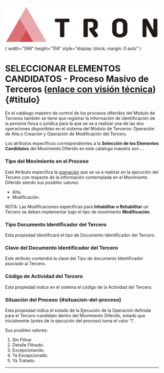 ![Imagen LOGO](./00-Imagen/logo-TRON.png){ width="596" height="159" style="display: block; margin: 0 auto" }

# SELECCIONAR ELEMENTOS CANDIDATOS - Proceso Masivo de Terceros ([enlace con visión técnica][Tecnica]) {#titulo}

En el catálogo maestro de control de los procesos diferidos del Módulo de Terceros también se tiene que registrar la información de identificación de la persona física o jurídica para la que se va a realizar una de las dos operaciones disponibles en el sistema del Módulo de Terceros: Operación de Alta o Creación y Operación de Modificación del Tercero.

Los atributos específicos correspondientes a la **Selección de los Elementos Candidatos** del Movimiento Diferido en este catálogo maestro son ...

### **Tipo del Movimiento en el Proceso**

Este Atributo especifica la [operación][Operacion] que se va a realizar en la ejecución del Tercero con respecto de la información contemplada en el Movimiento Diferido siendo sus posibles valores:

- Alta.
- Modificación.

NOTA: Las Modificaciones específicas para **Inhabilitar o Rehabilitar** un Tercero se deben implementar bajo el tipo de movimiento **Modificación**.

### **Tipo Documento Identificador del Tercero**

Esta propiedad identificará el tipo de Documento Identificador del Tercero.

### **Clave del Documento Identificador del Tercero**

Este atributo contendrá la clave del Tipo de documento Identificador asociado al Tercero.

### **Código de Actividad del Tercero**

Esta propiedad indica en el sistema el código de la Actividad del Tercero. 

### **Situación del Proceso** {#situacion-del-proceso}

Esta propiedad indica el estado de la Ejecución de la Operación definida para el Tercero candidato dentro del Movimiento Diferido, estado que inicialmente (antes de la ejecución del proceso) toma el valor '1'.

Sus posibles valores:

1. Sin Filtrar.
2. Detalle Filtrado.
3. Excepcionando.
4. Ya Excepcionado.
5. Ya Tratado.

---
[Tecnica]: <./02-Tecnica/SELECCIONAR-Elementos-Candidatos-TECNICA.md>
[Operacion]: <../../../../../../../01-TRON/99-Terminos/TRON-Terminos.md#operacion>